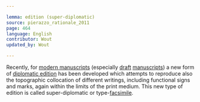 ```yaml
---

lemma: edition (super-diplomatic)
source: pierazzo_rationale_2011
page: 464
language: English
contributor: Wout
updated_by: Wout

---
```


Recently, for [modern manuscripts](manuscriptModern.html) (especially [draft](draft.html) [manuscripts](manuscript.html)) a new form of [diplomatic edition](editionDiplomatic.html) has been developed which attempts to reproduce also the topographic collocation of different writings, including functional signs and marks, again within the limits of the print medium. This new type of edition is called super-diplomatic or type-[facsimile](facsimile.html).
